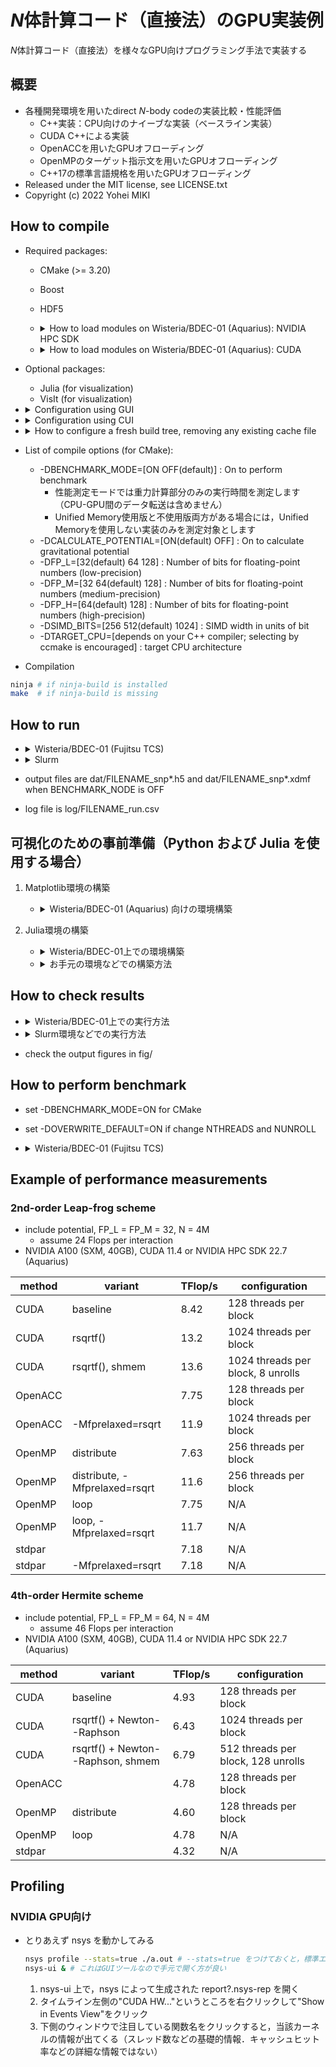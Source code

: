 # $N$体計算コード（直接法）のGPU実装例

$N$体計算コード（直接法）を様々なGPU向けプログラミング手法で実装する

## 概要

* 各種開発環境を用いたdirect $N$-body codeの実装比較・性能評価
  * C++実装：CPU向けのナイーブな実装（ベースライン実装）
  * CUDA C++による実装
  * OpenACCを用いたGPUオフローディング
  * OpenMPのターゲット指示文を用いたGPUオフローディング
  * C++17の標準言語規格を用いたGPUオフローディング
* Released under the MIT license, see LICENSE.txt
* Copyright (c) 2022 Yohei MIKI

## How to compile

* Required packages:
  * CMake (>= 3.20)
  * Boost
  * HDF5
  * <details><summary>How to load modules on Wisteria/BDEC-01 (Aquarius): NVIDIA HPC SDK</summary>

    ```sh
    module purge       # for safety
    module load cmake  # CMake: just for compilation
    module load nvidia # NVIDIA HPC SDK
    module load hdf5   # HDF5
    ```

  </details>

  * <details><summary>How to load modules on Wisteria/BDEC-01 (Aquarius): CUDA</summary>

    ```sh
    module purge      # for safety
    module load cmake # CMake: just for compilation
    module load cuda  # CUDA
    module load gcc   # GCC: required to load hdf5
    module load hdf5  # HDF5
    ```

  </details>

* Optional packages:
  * Julia (for visualization)
  * VisIt (for visualization)
* <details><summary>Configuration using GUI</summary>

  ```sh
  cmake -S. -Bbuild # source directory is the current directory, target directory is build/
  cd build
  ccmake ../        # set options using the GUI interface (CXX cannot be changed in this step)
  ```

  </details>

* <details><summary>Configuration using CUI</summary>

  ```sh
  cmake -S. -Bbuild [option] # source directory is the current directory, target directory is build/
  cd build
  ```

  </details>

* <details><summary>How to configure a fresh build tree, removing any existing cache file</summary>

  ```sh
  cmake --fresh -S. -Bbuild [option] # introduced in CMake 3.24
  ```

  </details>

* List of compile options (for CMake):
  * -DBENCHMARK_MODE=[ON OFF(default)] : On to perform benchmark
    * 性能測定モードでは重力計算部分のみの実行時間を測定します（CPU-GPU間のデータ転送は含めません）
    * Unified Memory使用版と不使用版両方がある場合には，Unified Memoryを使用しない実装のみを測定対象とします
  * -DCALCULATE_POTENTIAL=[ON(default) OFF] : On to calculate gravitational potential
  * -DFP_L=[32(default) 64 128] : Number of bits for floating-point numbers (low-precision)
  * -DFP_M=[32 64(default) 128] : Number of bits for floating-point numbers (medium-precision)
  * -DFP_H=[64(default) 128] : Number of bits for floating-point numbers (high-precision)
  <!-- 実装中* -DHERMITE_SCHEME=[ON OFF(default)] : On to adopt 4th-order Hermite scheme instead of 2nd-order leapfrog scheme -->
  * -DSIMD_BITS=[256 512(default) 1024] : SIMD width in units of bit
  * -DTARGET_CPU=[depends on your C++ compiler; selecting by ccmake is encouraged] : target CPU architecture

* Compilation
```sh
ninja # if ninja-build is installed
make  # if ninja-build is missing
```

## How to run

* <details><summary>Wisteria/BDEC-01 (Fujitsu TCS)</summary>

  ```sh
  pjsub sh/wisteria/run_nvidia.sh # run an $N$-body simulation in default configuration, base compiler is nvhpc
  pjsub sh/wisteria/run_cuda.sh # run an $N$-body simulation in default configuration, base compiler is cuda
  pjsub -x EXEC=bin/acc_managed,OPTION="--num=16384 --file=acc" sh/wisteria/run_nvidia.sh # run an $N$-body simulation with option (binary is bin/acc_managed, $N = 16384$, FILENAME is acc), base compiler is nvidia
  pjsub -x EXEC=bin/cuda_memcpy_base,OPTION="--num=16384 --file=cuda_memcpy" sh/wisteria/run_cuda.sh # run an $N$-body simulation with option (binary is bin/cuda_memcpy_base, $N = 16384$, FILENAME is cuda_memcpy), base compiler is cuda
  ```

  </details>

* <details><summary>Slurm</summary>

  ```sh
  sbatch sh/slurm/run.sh [option] # run an $N$-body simulation
  sh/slurm/check_conservation_leapfrog2.sh [option] # run a series of $N$-body simulations (check energy conservation of 2nd-order leapfrog scheme)
  sh/slurm/check_conservation_hermite4.sh [option] # run a series of $N$-body simulations (check energy conservation of 4th-order Hermite scheme)
  sh/slurm/check_performance_scaling.sh [option] # run a series of $N$-body simulations (evaluate time-to-solution as a function of the number of $N$-body particles)
  sh/slurm/perform_benchmark.sh [option] # perform benchmark of direct $N$-body simulation (force calculation only)
  ```

  </details>

* output files are dat/FILENAME_snp*.h5 and dat/FILENAME_snp*.xdmf when BENCHMARK_NODE is OFF
* log file is log/FILENAME_run.csv

## 可視化のための事前準備（Python および Julia を使用する場合）

1. Matplotlib環境の構築
   * <details><summary>Wisteria/BDEC-01 (Aquarius) 向けの環境構築</summary>

     ```sh
     mkdir -p /work/{YOUR_GROUP}/$USER/opt/$(uname -m) # 以下，{YOUR_GROUP} は全てご自分の所属グループに置き換えてください
     cp -r modules /work/{YOUR_GROUP}/$USER/opt/
     # /work/{YOUR_GROUP}/$USER/opt/anyenv 14行目の gz00 をご自分の所属グループに編集してください（必須）
     cd /work/{YOUR_GROUP}/$USER/opt/$(uname -m) # Aquarius（x86_64環境）用の環境と，Odyssey（aarch64環境）用の環境を分離して構築できるようにするための工夫
     git clone https://github.com/anyenv/anyenv
     module use /work/{YOUR_GROUP}/$USER/opt/modules
     module load anyenv
     anyenv install --init # y/N を聞かれるので，y とする
     git clone https://github.com/znz/anyenv-update.git $(anyenv root)/plugins/anyenv-update
     anyenv update # このコマンドによって，後で導入する pyenv なども update されるようになる
     anyenv install pyenv
     pyenv install -l | grep miniconda3 # インストールできるバージョンを確認（miniforge3でも良い）
     pyenv install miniconda3-4.7.12
     pyenv rehash
     pyenv global miniconda3-4.7.12
     pyenv versions
     cd /work/{YOUR_GROUP}/$USER/opt/modules
     cd miniconda3 # miniforge3 をインストールした場合にはフォルダ名を miniforge3 に mv した上で cd してください
     ln -s .generic 4.7.12 # これは v4.7.12 をインストールした場合です
     touch /work/{YOUR_GROUP}/$USER/.condarc
     mkdir /work/{YOUR_GROUP}/$USER/.conda
     mv ~/.condarc ~/.condarc.bak # もしあれば
     mv ~/.conda ~/.conda.bak # もしあれば
     ln -s /{YOUR_GROUP}/$USER/.conda* ~/
     conda config --env --remove channels defaults
     conda config --env --add channels conda-forge
     # お好みのエディタで /work/{YOUR_GROUP}/$USER/.config/$(uname -m)/.condarc を開き，下記2行を追記（オプション，容量を節約したい場合）
     # allow_softlinks: true
     # always_softlink: true
     conda update --all
     conda install matplotlib
     ```

     </details>

1. Julia環境の構築
   * <details><summary>Wisteria/BDEC-01上での環境構築</summary>

     ```sh
     # 1. sh/wisteria/setup_julia.sh 15-18行目の Python 環境の設定をご自分の環境に合わせて編集してください（上記設定の通りにPython環境を構築した場合にはこの手順は不要）
     pjsub --vset PROJ=gz00 -x PROJ=gz00 sh/wisteria/setup_julia.sh # gz00 をご自分の所属グループに編集してください（必須，2ヶ所あります）
     ```

     </details>
   * <details><summary>お手元の環境などでの構築方法</summary>

     ```sh
     module load miniconda
     module load anyenv miniconda3 # prepare Python environments
     module load openmpi           # prepare MPI to be used
     module load texlive           # prepare LaTeX environments
     module load julia             # prepare Julia environments
     julia jl/package.jl
     julia --project -e 'using MPIPreferences; MPIPreferences.use_system_binary()' # configure to use system-provided MPI
     ```

     </details>

## How to check results

 * <details><summary>Wisteria/BDEC-01上での実行方法</summary>

   ```sh
   pjsub --vset PROJ=gz00 -x PROJ=gz00,OPTION="--target=FILENAME" sh/wisteria/plot_error.sh # エネルギー保存などの時間進化を描画，gz00 をご自分の所属グループに編集してください（必須，2ヶ所あります）．FILENAMEは$N$体計算実行時に--file=として指定したものです
   pjsub --vset PROJ=gz00 -x PROJ=gz00,OPTION="--target=FILENAME" sh/wisteria/plot_dot.sh   # 粒子分布の時間進化を描画，gz00 をご自分の所属グループに編集してください（必須，2ヶ所あります）．FILENAMEは$N$体計算実行時に--file=として指定したものです
   ```

   </details>

 * <details><summary>Slurm環境などでの実行方法</summary>

   ```sh
   julia jl/plot/error.jl                                                # show time evolution of conservatives and the virial ratio
   sbatch --export=EXEC="julia jl/plot/dot.jl" sh/slurm/plot_parallel.sh # show particles distribution by using dots
   visit &                                                               # open dat/FILENAME_snp*.xdmf files and visualize them
   ```

   </details>

* check the output figures in fig/


## How to perform benchmark

* set -DBENCHMARK_MODE=ON for CMake
* set -DOVERWRITE_DEFAULT=ON if change NTHREADS and NUNROLL

* <details><summary>Wisteria/BDEC-01 (Fujitsu TCS)</summary>

  ```sh
  pjsub -x EXEC=bin/cuda_memcpy_shmem,OPTION="--num_min=1048576 --num_max=4194304 --num_bin=3 --file=cuda_memcpy_shmem" sh/wisteria/run_cuda.sh # run an $N$-body simulation with option (binary is bin/cuda_memcpy_shmem, FILENAME is cuda_memcpy_shmem), base compiler is cuda
  ```

  </details>

## Example of performance measurements

### 2nd-order Leap-frog scheme

* include potential, FP_L = FP_M = 32, N = 4M
  * assume 24 Flops per interaction
* NVIDIA A100 (SXM, 40GB), CUDA 11.4 or NVIDIA HPC SDK 22.7 (Aquarius)

| method | variant | TFlop/s | configuration |
| ---- | ---- | ---- | ---- |
| CUDA | baseline | 8.42 | 128 threads per block |
| CUDA | rsqrtf() | 13.2 | 1024 threads per block |
| CUDA | rsqrtf(), shmem | 13.6 | 1024 threads per block, 8 unrolls |
| OpenACC | | 7.75 | 128 threads per block |
| OpenACC | -Mfprelaxed=rsqrt | 11.9 | 1024 threads per block |
| OpenMP | distribute | 7.63 | 256 threads per block |
| OpenMP | distribute, -Mfprelaxed=rsqrt | 11.6 | 256 threads per block |
| OpenMP | loop | 7.75 | N/A |
| OpenMP | loop, -Mfprelaxed=rsqrt | 11.7 | N/A |
| stdpar | | 7.18 | N/A |
| stdpar | -Mfprelaxed=rsqrt | 7.18 | N/A |

### 4th-order Hermite scheme

* include potential, FP_L = FP_M = 64, N = 4M
  * assume 46 Flops per interaction
* NVIDIA A100 (SXM, 40GB), CUDA 11.4 or NVIDIA HPC SDK 22.7 (Aquarius)

| method | variant | TFlop/s | configuration |
| ---- | ---- | ---- | ---- |
| CUDA | baseline | 4.93 | 128 threads per block |
| CUDA | rsqrtf() + Newton--Raphson | 6.43 | 1024 threads per block |
| CUDA | rsqrtf() + Newton--Raphson, shmem | 6.79 | 512 threads per block, 128 unrolls |
| OpenACC | | 4.78 | 128 threads per block |
| OpenMP | distribute | 4.60 | 128 threads per block |
| OpenMP | loop | 4.78 | N/A |
| stdpar | | 4.32 | N/A |

## Profiling

### NVIDIA GPU向け

* とりあえず nsys を動かしてみる

  ```sh
  nsys profile --stats=true ./a.out # --stats=true をつけておくと，標準エラー出力にも結果（の概要）が出てくる
  nsys-ui & # これはGUIツールなので手元で開く方が良い
  ```

  1. nsys-ui 上で，nsys によって生成された report?.nsys-rep を開く
  2. タイムライン左側の"CUDA HW..."というところを右クリックして"Show in Events View"をクリック
  3. 下側のウィンドウで注目している関数名をクリックすると，当該カーネルの情報が出てくる（スレッド数などの基礎的情報．キャッシュヒット率などの詳細な情報ではない）
